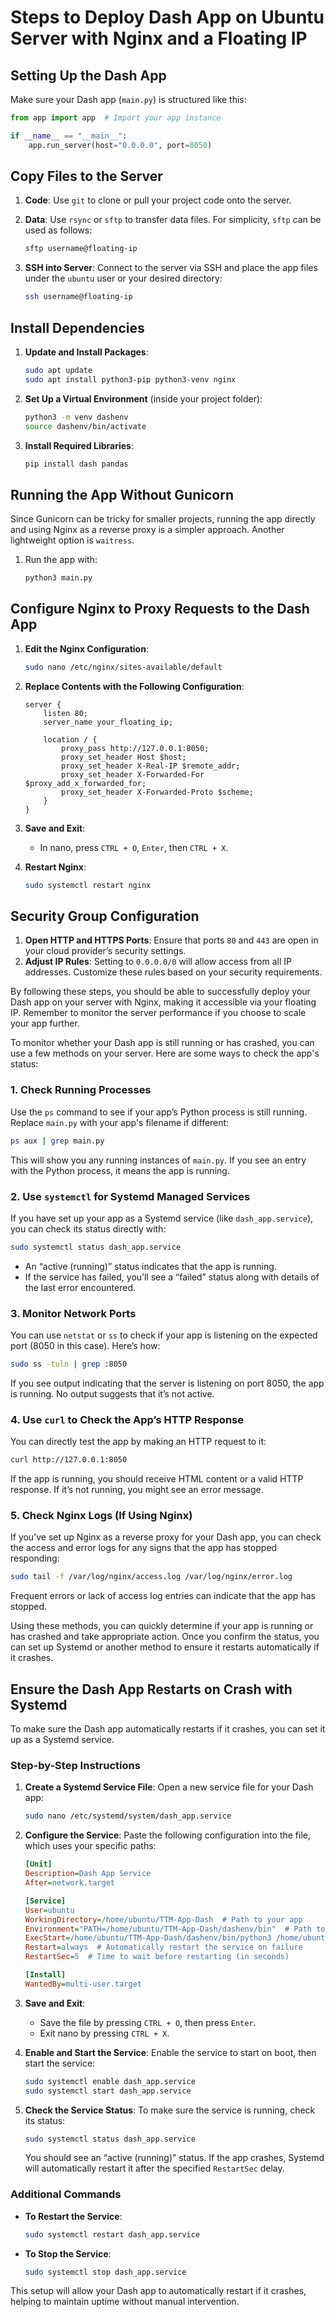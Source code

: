 # Steps to Deploy Dash App on Ubuntu Server with Nginx and a Floating IP

## Setting Up the Dash App

Make sure your Dash app (`main.py`) is structured like this:

```python
from app import app  # Import your app instance

if __name__ == "__main__":
    app.run_server(host="0.0.0.0", port=8050)
```

## Copy Files to the Server

1. **Code**: Use `git` to clone or pull your project code onto the server.

2. **Data**: Use `rsync` or `sftp` to transfer data files. For simplicity, `sftp` can be used as follows:
   
   ```bash
   sftp username@floating-ip
   ```

3. **SSH into Server**: Connect to the server via SSH and place the app files under the `ubuntu` user or your desired directory:
   
   ```bash
   ssh username@floating-ip
   ```

## Install Dependencies

1. **Update and Install Packages**:
   
   ```bash
   sudo apt update
   sudo apt install python3-pip python3-venv nginx
   ```

2. **Set Up a Virtual Environment** (inside your project folder):
   
   ```bash
   python3 -m venv dashenv
   source dashenv/bin/activate
   ```

3. **Install Required Libraries**:
   
   ```bash
   pip install dash pandas
   ```

## Running the App Without Gunicorn

Since Gunicorn can be tricky for smaller projects, running the app directly and using Nginx as a reverse proxy is a simpler approach. Another lightweight option is `waitress`.

1. Run the app with:
   
   ```bash
   python3 main.py
   ```

## Configure Nginx to Proxy Requests to the Dash App

1. **Edit the Nginx Configuration**:
   
   ```bash
   sudo nano /etc/nginx/sites-available/default
   ```

2. **Replace Contents with the Following Configuration**:
   
   ```nginx
   server {
       listen 80;
       server_name your_floating_ip;
   
       location / {
           proxy_pass http://127.0.0.1:8050;
           proxy_set_header Host $host;
           proxy_set_header X-Real-IP $remote_addr;
           proxy_set_header X-Forwarded-For $proxy_add_x_forwarded_for;
           proxy_set_header X-Forwarded-Proto $scheme;
       }
   }
   ```

3. **Save and Exit**:
   
   - In nano, press `CTRL + O`, `Enter`, then `CTRL + X`.

4. **Restart Nginx**:
   
   ```bash
   sudo systemctl restart nginx
   ```

## Security Group Configuration

1. **Open HTTP and HTTPS Ports**: Ensure that ports `80` and `443` are open in your cloud provider’s security settings.
2. **Adjust IP Rules**: Setting to `0.0.0.0/0` will allow access from all IP addresses. Customize these rules based on your security requirements.

By following these steps, you should be able to successfully deploy your Dash app on your server with Nginx, making it accessible via your floating IP. Remember to monitor the server performance if you choose to scale your app further.



To monitor whether your Dash app is still running or has crashed, you can use a few methods on your server. Here are some ways to check the app's status:

### 1. **Check Running Processes**

Use the `ps` command to see if your app’s Python process is still running. Replace `main.py` with your app's filename if different:

```bash
ps aux | grep main.py
```

This will show you any running instances of `main.py`. If you see an entry with the Python process, it means the app is running.

### 2. **Use `systemctl` for Systemd Managed Services**

If you have set up your app as a Systemd service (like `dash_app.service`), you can check its status directly with:

```bash
sudo systemctl status dash_app.service
```

- An “active (running)” status indicates that the app is running.
- If the service has failed, you’ll see a “failed” status along with details of the last error encountered.

### 3. **Monitor Network Ports**

You can use `netstat` or `ss` to check if your app is listening on the expected port (8050 in this case). Here’s how:

```bash
sudo ss -tuln | grep :8050
```

If you see output indicating that the server is listening on port 8050, the app is running. No output suggests that it’s not active.

### 4. **Use `curl` to Check the App’s HTTP Response**

You can directly test the app by making an HTTP request to it:

```bash
curl http://127.0.0.1:8050
```

If the app is running, you should receive HTML content or a valid HTTP response. If it’s not running, you might see an error message.

### 5. **Check Nginx Logs (If Using Nginx)**

If you’ve set up Nginx as a reverse proxy for your Dash app, you can check the access and error logs for any signs that the app has stopped responding:

```bash
sudo tail -f /var/log/nginx/access.log /var/log/nginx/error.log
```

Frequent errors or lack of access log entries can indicate that the app has stopped.

Using these methods, you can quickly determine if your app is running or has crashed and take appropriate action. Once you confirm the status, you can set up Systemd or another method to ensure it restarts automatically if it crashes.

## Ensure the Dash App Restarts on Crash with Systemd

To make sure the Dash app automatically restarts if it crashes, you can set it up as a Systemd service.

### Step-by-Step Instructions

1. **Create a Systemd Service File**:
   Open a new service file for your Dash app:
   
   ```bash
   sudo nano /etc/systemd/system/dash_app.service
   ```

2. **Configure the Service**:
   Paste the following configuration into the file, which uses your specific paths:
   
   ```ini
   [Unit]
   Description=Dash App Service
   After=network.target
   
   [Service]
   User=ubuntu
   WorkingDirectory=/home/ubuntu/TTM-App-Dash  # Path to your app
   Environment="PATH=/home/ubuntu/TTM-App-Dash/dashenv/bin"  # Path to your virtual environment's bin directory
   ExecStart=/home/ubuntu/TTM-App-Dash/dashenv/bin/python3 /home/ubuntu/TTM-App-Dash/main.py  # Path to Python and main.py
   Restart=always  # Automatically restart the service on failure
   RestartSec=5  # Time to wait before restarting (in seconds)
   
   [Install]
   WantedBy=multi-user.target
   ```

3. **Save and Exit**:
   
   - Save the file by pressing `CTRL + O`, then press `Enter`.
   - Exit nano by pressing `CTRL + X`.

4. **Enable and Start the Service**:
   Enable the service to start on boot, then start the service:
   
   ```bash
   sudo systemctl enable dash_app.service
   sudo systemctl start dash_app.service
   ```

5. **Check the Service Status**:
   To make sure the service is running, check its status:
   
   ```bash
   sudo systemctl status dash_app.service
   ```
   
   You should see an “active (running)” status. If the app crashes, Systemd will automatically restart it after the specified `RestartSec` delay.

### Additional Commands

- **To Restart the Service**:
  
  ```bash
  sudo systemctl restart dash_app.service
  ```

- **To Stop the Service**:
  
  ```bash
  sudo systemctl stop dash_app.service
  ```

This setup will allow your Dash app to automatically restart if it crashes, helping to maintain uptime without manual intervention.
